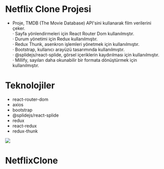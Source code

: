 # Netflix Clone Projesi

- Proje, TMDB (The Movie Database) API'sini kullanarak film verilerini çeker. <br/>
· Sayfa yönlendirmeleri için React Router Dom kullanılmıştır. <br/>
· Durum yönetimi için Redux kullanılmıştır. <br/>
· Redux Thunk, asenkron işlemleri yönetmek için kullanılmıştır. <br/>
· Bootstrap, kullanıcı arayüzü tasarımında kullanılmıştır. <br/>
· @splidejs/react-splide, görsel içeriklerin kaydırılması için kullanılmıştır. <br/>
· Millify, sayıları daha okunabilir bir formata dönüştürmek için kullanılmıştır. <br/>

# Teknolojiler

- react-router-dom
- axios
- bootstrap
- @splidejs/react-splide
- redux
- react-redux
- redux-thunk

![](/public/netflix.gif)
# NetflixClone
